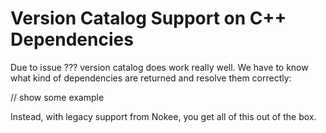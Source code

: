 # Version Catalog Support on C++ Dependencies

Due to issue ??? version catalog does work really well.
We have to know what kind of dependencies are returned and resolve them correctly:

// show some example

Instead, with legacy support from Nokee, you get all of this out of the box.
